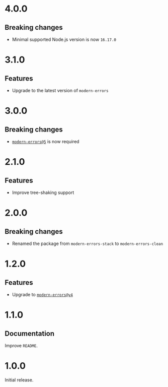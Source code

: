 # 4.0.0

## Breaking changes

- Minimal supported Node.js version is now `16.17.0`

# 3.1.0

## Features

- Upgrade to the latest version of `modern-errors`

# 3.0.0

## Breaking changes

- [`modern-errors@5`](https://github.com/ehmicky/modern-errors/releases/tag/5.0.0)
  is now required

# 2.1.0

## Features

- Improve tree-shaking support

# 2.0.0

## Breaking changes

- Renamed the package from `modern-errors-stack` to `modern-errors-clean`

# 1.2.0

## Features

- Upgrade to
  [`modern-errors@v4`](https://github.com/ehmicky/modern-errors/releases/tag/4.0.0)

# 1.1.0

## Documentation

Improve `README`.

# 1.0.0

Initial release.

